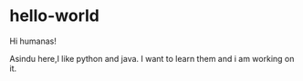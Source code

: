 # hello-world

Hi humanas!

Asindu here,I like python and java.
I want to learn them and i am working on it.
